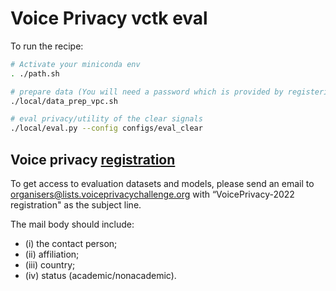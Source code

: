 Voice Privacy vctk eval
===

To run the recipe:

```bash
# Activate your miniconda env
. ./path.sh

# prepare data (You will need a password which is provided by registering)
./local/data_prep_vpc.sh

# eval privacy/utility of the clear signals
./local/eval.py --config configs/eval_clear
```

## Voice privacy [registration](https://github.com/Voice-Privacy-Challenge/Voice-Privacy-Challenge-2022#general-information)

To get access to evaluation datasets and models, please send an email to organisers@lists.voiceprivacychallenge.org with “VoicePrivacy-2022 registration" as the subject line.

The mail body should include:

* (i) the contact person;
* (ii) affiliation;
* (iii) country;
* (iv) status (academic/nonacademic).
